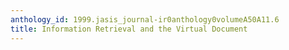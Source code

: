 ```yaml
---
anthology_id: 1999.jasis_journal-ir0anthology0volumeA50A11.6
title: Information Retrieval and the Virtual Document
---
```

